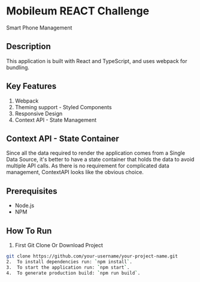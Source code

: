 
# Mobileum REACT Challenge

Smart Phone Management

## Description

This application is built with React and TypeScript, and uses webpack for bundling.

## Key Features

1. Webpack
2. Theming support - Styled Components
3. Responsive Design
4. Context API - State Management

## Context API - State Container

Since all the data required to render the application comes from a Single Data Source, it's better to have a state container that holds the data to avoid multiple API calls. As there is no requirement for complicated data management, ContextAPI looks like the obvious choice.

## Prerequisites

- Node.js
- NPM

## How To Run

1.  First Git Clone Or Download Project
   ```bash
   git clone https://github.com/your-username/your-project-name.git
2.  To install dependencies run: `npm install`.
3.  To start the application run: `npm start`.
4.  To generate production build: `npm run build`.
